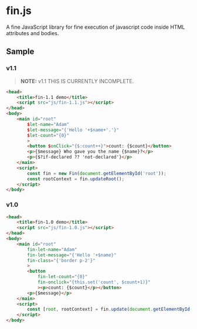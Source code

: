 # fin.js

A fine JavaScript library for fine execution of javascript code inside HTML attributes and bodies.

## Sample

### v1.1

> **NOTE:** v1.1 THIS IS CURRENTLY INCOMPLETE.

```html
<head> 
    <title>fin-1.1 demo</title>
    <script src="js/fin-1.1.js"></script>
</head>
<body> 
    <main id="root"
        $let-name="Adam"
        $let-message="{'Hello '+$name+'.'}"
        $let-count="{0}"
        >
        <button $onClick="{$:count++}">count: {$count}</button>
        <p>{$message} Who gave you the name {$name}?</p>
        <p>{$?if-declared ?? 'not-declared'}</p>
    </main>
    <script>
        const fin = new Fin(document.getElementById('root'));
        const rootContext = fin.updateRoot();
    </script>
</body>
```

### v1.0

```html
<head> 
    <title>fin-1.0 demo</title>
    <script src="js/fin-1.0.js"></script>
</head>
<body> 
    <main id="root"
        fin-let-name="Adam"
        fin-let-message="{'Hello '+$name}"
        fin-class="{'border p-2'}"
        >
        <button 
            fin-let-count="{0}" 
            fin-onclick="{this.set('count', $count+1)}"
            ><p>count: {$count}</p></button>
        <p>{$message}</p>
    </main>
    <script>
        const [root, rootContext] = fin.update(document.getElementById('root'));
    </script>
</body>
```